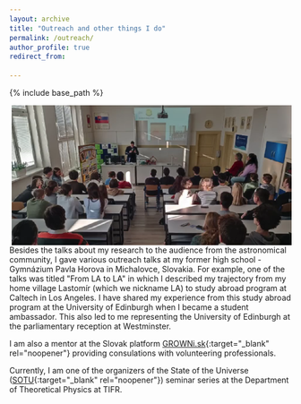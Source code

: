 ```yaml
---
layout: archive
title: "Outreach and other things I do"
permalink: /outreach/
author_profile: true
redirect_from:

---
```


{% include base_path %}

<img align="right" src="/images/gph_outreachtalk.png" alt="My Image" width="500" height="250">

Besides the talks about my research to the audience from the astronomical community, I gave various outreach talks at my former high school - Gymnázium Pavla Horova in Michalovce, Slovakia. For example, one of the talks was titled "From LA to LA" in which I described my trajectory from my home village Lastomír (which we nickname LA) to study abroad program at Caltech in Los Angeles. I have shared my experience from this study abroad program at the University of Edinburgh when I became a student ambassador. This also led to me representing the University of Edinburgh at the parliamentary reception at Westminster.

I am also a mentor at the Slovak platform [GROWNi.sk](https://growni.sk/mentor/tomas-soltinsky?interests=V%25C3%25BDber%2520univerzity&page=3){:target="_blank" rel="noopener"} providing consulations with volunteering professionals.

Currently, I am one of the organizers of the State of the Universe ([SOTU](https://theory.tifr.res.in/~sotu/){:target="_blank" rel="noopener"}) seminar series at the Department of Theoretical Physics at TIFR.
